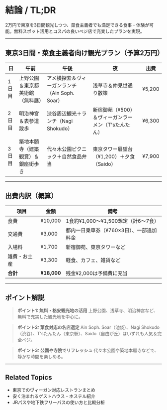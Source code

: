 # 結論 / TL;DR

2万円で東京を3日間観光しつつ、菜食主義者でも満足できる食事・体験が可能。無料スポット活用とコスパの良いベジ店で充実したプランを実現。

---

## 東京3日間・菜食主義者向け観光プラン（予算2万円）

| 日   | 午前                | 午後                             | 夜                             | 出費     |
| --- | ----------------- | ------------------------------ | ----------------------------- | ------ |
| 1日目 | 上野公園＆東京都美術館（無料展）  | アメ横探索＆ヴィーガンランチ（Ain Soph. Soar） | 浅草寺＆仲見世通り散策                   | ¥5,200 |
| 2日目 | 明治神宮＆表参道散歩        | 渋谷周辺観光＋ランチ（Nagi Shokudo）       | 新宿御苑（¥500）＆ヴィーガンラーメン（T'sたんたん） | ¥6,300 |
| 3日目 | 築地本願寺（建築観賞）＆銀座街歩き | 代々木公園ピクニック＋自然食品弁当              | 東京タワー展望台（¥1,200）＋夕食（Saido）    | ¥7,900 |

---

## 出費内訳（概算）

| 項目     | 金額          | 備考                        |
| ------ | ----------- | ------------------------- |
| 食費     | ¥10,000     | 1食約¥1,000〜¥1,500想定（計6〜7食） |
| 交通費    | ¥3,000      | 都内一日乗車券（¥760×3日）、一部追加料金   |
| 入場料    | ¥1,700      | 新宿御苑、東京タワーなど              |
| 雑費・お土産 | ¥3,300      | 軽食、カフェ、雑貨など               |
| **合計** | **¥18,000** | 残金¥2,000は予備費に充当           |

---

## ポイント解説

> **ポイント1: 無料・格安観光地の活用**
> 上野公園、浅草寺、明治神宮など、無料で充実した観光地を中心に。

> **ポイント2: 菜食対応の名店選定**
> Ain Soph. Soar（池袋）、Nagi Shokudo（渋谷）、T'sたんたん（東京駅）、Saido（自由が丘）はいずれも人気＆完全ベジ。

> **ポイント3: 公園や寺院でリフレッシュ**
> 代々木公園や築地本願寺などで、静かな時間を楽しめる。

---

## Related Topics

* 東京でのヴィーガン対応レストランまとめ
* 安く泊まれるゲストハウス・ホステル紹介
* JRパスや地下鉄フリーパスの使い方と比較分析
